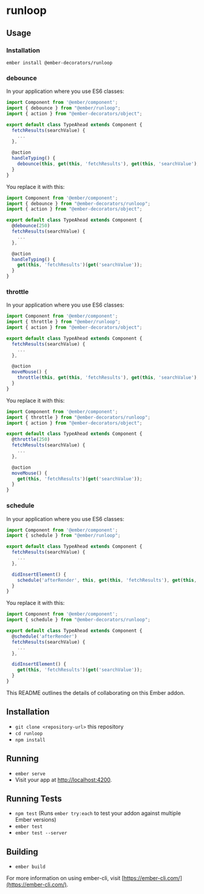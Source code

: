 # runloop

## Usage

### Installation

`ember install @ember-decorators/runloop`

### debounce

In your application where you use ES6 classes:

```javascript
import Component from '@ember/component';
import { debounce } from "@ember/runloop";
import { action } from "@ember-decorators/object";

export default class TypeAhead extends Component {
  fetchResults(searchValue) {
    ...
  },

  @action
  handleTyping() {
    debounce(this, get(this, 'fetchResults'), get(this, 'searchValue'), 250);
  }
}

```

You replace it with this:

```javascript
import Component from '@ember/component';
import { debounce } from "@ember-decorators/runloop";
import { action } from "@ember-decorators/object";

export default class TypeAhead extends Component {
  @debounce(250)
  fetchResults(searchValue) {
    ...
  },

  @action
  handleTyping() {
    get(this, 'fetchResults')(get('searchValue'));
  }
}

```

### throttle

In your application where you use ES6 classes:

```javascript
import Component from '@ember/component';
import { throttle } from "@ember/runloop";
import { action } from "@ember-decorators/object";

export default class TypeAhead extends Component {
  fetchResults(searchValue) {
    ...
  },

  @action
  moveMouse() {
    throttle(this, get(this, 'fetchResults'), get(this, 'searchValue'), 250);
  }
}

```

You replace it with this:

```javascript
import Component from '@ember/component';
import { throttle } from "@ember-decorators/runloop";
import { action } from "@ember-decorators/object";

export default class TypeAhead extends Component {
  @throttle(250)
  fetchResults(searchValue) {
    ...
  },

  @action
  moveMouse() {
    get(this, 'fetchResults')(get('searchValue'));
  }
}

```

### schedule

In your application where you use ES6 classes:

```javascript
import Component from '@ember/component';
import { schedule } from "@ember/runloop";

export default class TypeAhead extends Component {
  fetchResults(searchValue) {
    ...
  },

  didInsertElement() {
    schedule('afterRender', this, get(this, 'fetchResults'), get(this, 'searchValue'));
  }
}

```

You replace it with this:

```javascript
import Component from '@ember/component';
import { schedule } from "@ember-decorators/runloop";

export default class TypeAhead extends Component {
  @schedule('afterRender')
  fetchResults(searchValue) {
    ...
  },

  didInsertElement() {
    get(this, 'fetchResults')(get('searchValue'));
  }
}

```

This README outlines the details of collaborating on this Ember addon.

## Installation

* `git clone <repository-url>` this repository
* `cd runloop`
* `npm install`

## Running

* `ember serve`
* Visit your app at [http://localhost:4200](http://localhost:4200).

## Running Tests

* `npm test` (Runs `ember try:each` to test your addon against multiple Ember versions)
* `ember test`
* `ember test --server`

## Building

* `ember build`

For more information on using ember-cli, visit [https://ember-cli.com/](https://ember-cli.com/).
